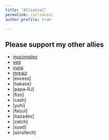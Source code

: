 ```yaml
---
title: "Alliance🦸"
permalink: /alliance/
author_profile: true

---
```


Please support my other allies
------------------
- [mucomplex](https://github.com/mucomplex)
- [yed](https://fareedfauzi.github.io)
- [yuna](https://yunaranyancat.github.io/musubi/)
- [mreaiz](https://twitter.com/mreiaz_?lang=en)
- [excess]
- [hakase]
- [papa-RJ]
- [fizo]
- [cash]
- [yuhi]
- [faizul]
- [hazades]
- [zatch]
- [syad]
- [azrultech]


